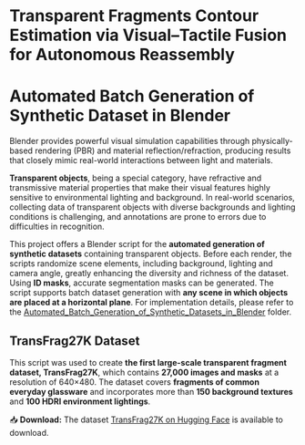 # Transparent Fragments Contour Estimation via Visual–Tactile Fusion for Autonomous Reassembly

# Automated Batch Generation of Synthetic Dataset in Blender

Blender provides powerful visual simulation capabilities through physically-based rendering (PBR) and material reflection/refraction, producing results that closely mimic real-world interactions between light and materials. 

**Transparent objects**, being a special category, have refractive and transmissive material properties that make their visual features highly sensitive to environmental lighting and background. In real-world scenarios, collecting data of transparent objects with diverse backgrounds and lighting conditions is challenging, and annotations are prone to errors due to difficulties in recognition.

This project offers a Blender script for the **automated generation of synthetic datasets** containing transparent objects. Before each render, the scripts randomize scene elements, including background, lighting and camera angle, greatly enhancing the diversity and richness of the dataset. Using **ID masks**, accurate segmentation masks can be generated. The script supports batch dataset generation with **any scene in which objects are placed at a horizontal plane**. For implementation details, please refer to the [Automated_Batch_Generation_of_Synthetic_Datasets_in_Blender](https://github.com/Keithllin/Transparent-Fragments-Contour-Estimation/tree/main/Automated_Batch_Generation_of_Synthetic_Datasets_in_Blender)
 folder.
## TransFrag27K Dataset

This script was used to create **the first large-scale transparent fragment dataset, TransFrag27K**, which contains **27,000 images and masks** at a resolution of 640×480. 
The dataset covers **fragments of common everyday glassware** and incorporates more than **150 background textures** and **100 HDRI environment lightings**.  

📥 **Download:** The dataset [TransFrag27K on Hugging Face](https://huggingface.co/datasets/chenbr7/TransFrag27K) is available to download. 

